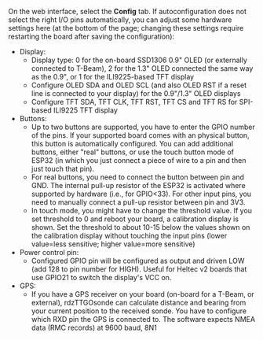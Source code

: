 
On the web interface, select the **Config** tab. If autoconfiguration does not select the right I/O pins automatically, you can adjust some hardware settings here (at the bottom of the page; changing these settings require restarting the board after saving the configuration):

* Display: 
  * Display type: 0 for the on-board SSD1306 0.9" OLED (or externally connected to T-Beam), 2 for the 1.3" OLED connected the same way as the 0.9", or 1 for the ILI9225-based TFT display
  * Configure OLED SDA and OLED SCL (and also OLED RST if a reset line is connected to your display) for the 0.9"/1.3" OLED displays
  * Configure TFT SDA, TFT CLK, TFT RST, TFT CS and TFT RS for SPI-based ILI9225 TFT display
* Buttons:
  * Up to two buttons are supported, you have to enter the GPIO number of the pins. If your supported board comes with an physical button, this button is automatically configured. You can add additional buttons, either "real" buttons, or use the touch button mode of ESP32 (in which you just connect a piece of wire to a pin and then just touch that pin).
  * For real buttons, you need to connect the button between pin and GND. The internal pull-up resistor of the ESP32 is activated where supported by hardware (i.e., for GPIO<33). For other input pins, you need to manually connect a pull-up resistor between pin and 3V3.
  * In touch mode, you might have to change the threshold value. If you set threshold to 0 and reboot your board, a calibration display is shown. Set the threshold to about 10-15 below the values shown on the calibration display without touching the input pins (lower value=less sensitive; higher value=more sensitive)
* Power control pin:
  * Configured GPIO pin will be configured as output and driven LOW (add 128 to pin number for HIGH). Useful for Heltec v2 boards that use GPIO21 to switch the display's VCC on.
* GPS:
  * If you have a GPS receiver on your board (on-board for a T-Beam, or external), rdzTTGOsonde can calculate distance and bearing from your current position to the received sonde. You have to configure which RXD pin the GPS is connected to. The software expects NMEA data (RMC records) at 9600 baud, 8N1